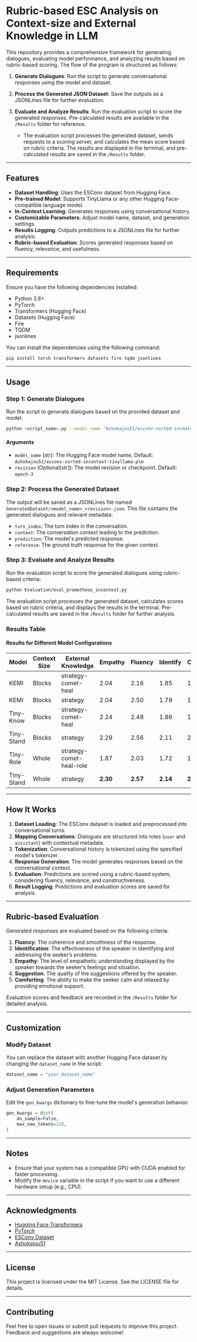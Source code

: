 # Rubric-based ESC Analysis on Context-size and External Knowledge in LLM

This repository provides a comprehensive framework for generating dialogues, evaluating model performance, and analyzing results based on rubric-based scoring. The flow of the program is structured as follows:

1. **Generate Dialogues**: Run the script to generate conversational responses using the model and dataset.
2. **Process the Generated JSON Dataset**: Save the outputs as a JSONLines file for further evaluation.
3. **Evaluate and Analyze Results**: Run the evaluation script to score the generated responses. Pre-calculated results are available in the `/Results` folder for reference.

   - The evaluation script processes the generated dataset, sends requests to a scoring server, and calculates the mean score based on rubric criteria. The results are displayed in the terminal, and pre-calculated results are saved in the `/Results` folder.

---

## Features

- **Dataset Handling**: Uses the ESConv dataset from Hugging Face.
- **Pre-trained Model**: Supports TinyLlama or any other Hugging Face-compatible language model.
- **In-Context Learning**: Generates responses using conversational history.
- **Customizable Parameters**: Adjust model name, dataset, and generation settings.
- **Results Logging**: Outputs predictions to a JSONLines file for further analysis.
- **Rubric-based Evaluation**: Scores generated responses based on fluency, relevance, and usefulness.

---

## Requirements

Ensure you have the following dependencies installed:

- Python 3.8+
- PyTorch
- Transformers (Hugging Face)
- Datasets (Hugging Face)
- Fire
- TQDM
- jsonlines

You can install the dependencies using the following command:

```bash
pip install torch transformers datasets fire tqdm jsonlines
```

---

## Usage

### Step 1: Generate Dialogues
Run the script to generate dialogues based on the provided dataset and model:

```bash
python <script_name>.py --model_name "Ashokajou51/esconv-sorted-incontext-tinyllama-plm" --revision "epoch-3"
```

#### Arguments

- `model_name` (str): The Hugging Face model name. Default: `Ashokajou51/esconv-sorted-incontext-tinyllama-plm`
- `revision` (Optional[str]): The model revision or checkpoint. Default: `epoch-3`

### Step 2: Process the Generated Dataset
The output will be saved as a JSONLines file named `GeneratedDataset/<model_name>_<revision>.json`. This file contains the generated dialogues and relevant metadata:

- `turn_index`: The turn index in the conversation.
- `context`: The conversation context leading to the prediction.
- `prediction`: The model's predicted response.
- `reference`: The ground truth response for the given context.

### Step 3: Evaluate and Analyze Results
Run the evaluation script to score the generated dialogues using rubric-based criteria:

```bash
python Evaluation/eval_prometheus_incontext.py
```

The evaluation script processes the generated dataset, calculates scores based on rubric criteria, and displays the results in the terminal. Pre-calculated results are saved in the `/Results` folder for further analysis.

### Results Table

#### Results for Different Model Configurations

| Model        | Context Size | External Knowledge       | Empathy | Fluency | Identify | Comfort | Suggest |
|--------------|--------------|--------------------------|---------|---------|----------|---------|---------|
| KEMI         | Blocks       | strategy-comet-heal      | 2.04    | 2.16    | 1.85     | 1.75    | 1.51    |
| KEMI         | Blocks       | strategy                 | 2.04    | 2.50    | 1.79     | 1.98    | 1.51    |
| Tiny-Know    | Blocks       | strategy-comet-heal      | 2.24    | 2.48    | 1.86     | 1.70    | 1.79    |
| Tiny-Stand   | Blocks       | strategy                 | 2.29    | 2.56    | 2.11     | 2.23    | 2.44    |
| Tiny-Role    | Whole        | strategy-comet-heal-role | 1.87    | 2.03    | 1.72     | 1.50    | 1.48    |
| Tiny-Stand   | Whole        | strategy                 | **2.30**| **2.57**| **2.14** | **2.25**| **2.74**|

---

## How It Works

1. **Dataset Loading**: The ESConv dataset is loaded and preprocessed into conversational turns.
2. **Mapping Conversations**: Dialogues are structured into roles (`user` and `assistant`) with contextual metadata.
3. **Tokenization**: Conversational history is tokenized using the specified model's tokenizer.
4. **Response Generation**: The model generates responses based on the conversational context.
5. **Evaluation**: Predictions are scored using a rubric-based system, considering fluency, relevance, and constructiveness.
6. **Result Logging**: Predictions and evaluation scores are saved for analysis.

---

## Rubric-based Evaluation

Generated responses are evaluated based on the following criteria:

1. **Fluency**: The coherence and smoothness of the response.
2. **Identification**: The effectiveness of the speaker in identifying and addressing the seeker’s problems.
3. **Empathy**: The level of empathetic understanding displayed by the speaker towards the seeker’s feelings and situation.
4. **Suggestion**: The quality of the suggestions offered by the speaker.
5. **Comforting**: The ability to make the seeker calm and relaxed by providing emotional support.

Evaluation scores and feedback are recorded in the `/Results` folder for detailed analysis.

---

## Customization

### Modify Dataset

You can replace the dataset with another Hugging Face dataset by changing the `dataset_name` in the script:

```python
dataset_name = "your_dataset_name"
```

### Adjust Generation Parameters

Edit the `gen_kwargs` dictionary to fine-tune the model's generation behavior:

```python
gen_kwargs = dict(
    do_sample=False,
    max_new_tokens=128,
)
```

---

## Notes

- Ensure that your system has a compatible GPU with CUDA enabled for faster processing.
- Modify the `device` variable in the script if you want to use a different hardware setup (e.g., CPU).

---

## Acknowledgments

- [Hugging Face Transformers](https://huggingface.co/transformers/)
- [PyTorch](https://pytorch.org/)
- [ESConv Dataset](https://huggingface.co/datasets/Ashokajou51/ESConv_Sorted)
- [Ashokajou51](https://huggingface.co/Ashokajou51)

---

## License

This project is licensed under the MIT License. See the LICENSE file for details.

---

## Contributing

Feel free to open issues or submit pull requests to improve this project. Feedback and suggestions are always welcome!

